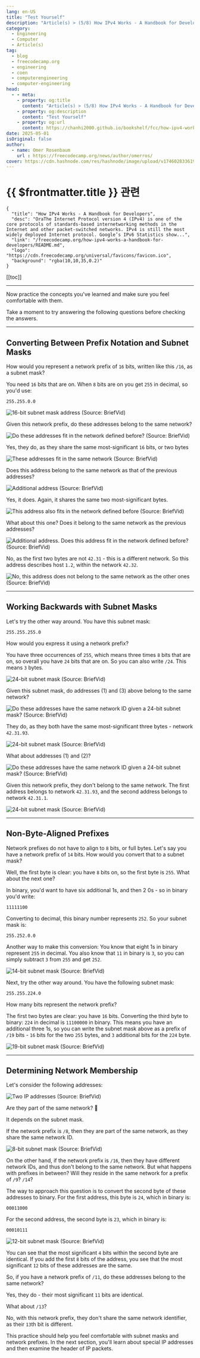 ```yaml
---
lang: en-US
title: "Test Yourself"
description: "Article(s) > (5/8) How IPv4 Works - A Handbook for Developers" 
category:
  - Engineering
  - Computer
  - Article(s)
tag:
  - blog
  - freecodecamp.org
  - engineering
  - coen
  - computerengineering
  - computer-engineering
head:
  - - meta:
    - property: og:title
      content: "Article(s) > (5/8) How IPv4 Works - A Handbook for Developers"
    - property: og:description
      content: "Test Yourself"
    - property: og:url
      content: https://chanhi2000.github.io/bookshelf/fcc/how-ipv4-works-a-handbook-for-developers/test-yourself.html
date: 2025-05-01
isOriginal: false
author:
  - name: Omer Rosenbaum
    url : https://freecodecamp.org/news/author/omerros/
cover: https://cdn.hashnode.com/res/hashnode/image/upload/v1746028336196/79d97781-a9b8-4be3-86a1-47322e9640ff.png
---
```


# {{ $frontmatter.title }} 관련

```component VPCard
{
  "title": "How IPv4 Works - A Handbook for Developers",
  "desc": "OraThe Internet Protocol version 4 (IPv4) is one of the core protocols of standards-based internetworking methods in the Internet and other packet-switched networks. IPv4 is still the most widely deployed Internet protocol. Google’s IPv6 Statistics show...",
  "link": "/freecodecamp.org/how-ipv4-works-a-handbook-for-developers/README.md",
  "logo": "https://cdn.freecodecamp.org/universal/favicons/favicon.ico",
  "background": "rgba(10,10,35,0.2)"
}
```

[[toc]]

---

<SiteInfo
  name="How IPv4 Works - A Handbook for Developers"
  desc="OraThe Internet Protocol version 4 (IPv4) is one of the core protocols of standards-based internetworking methods in the Internet and other packet-switched networks. IPv4 is still the most widely deployed Internet protocol. Google’s IPv6 Statistics show..."
  url="https://freecodecamp.org/news/how-ipv4-works-a-handbook-for-developers#heading-test-yourself"
  logo="https://cdn.freecodecamp.org/universal/favicons/favicon.ico"
  preview="https://cdn.hashnode.com/res/hashnode/image/upload/v1746028336196/79d97781-a9b8-4be3-86a1-47322e9640ff.png"/>

Now practice the concepts you've learned and make sure you feel comfortable with them.

Take a moment to try answering the following questions before checking the answers.

---

## Converting Between Prefix Notation and Subnet Masks

How would you represent a network prefix of `16` bits, written like this `/16`, as a subnet mask?

You need `16` bits that are on. When `8` bits are on you get `255` in decimal, so you'd use:

```plaintext
255.255.0.0
```

![16-bit subnet mask address<br/>(Source: <VPIcon icon="fa-brands fa-youtube"/>`BriefVid`)](https://cdn.hashnode.com/res/hashnode/image/upload/v1744465135834/ff449f60-e660-4fea-b427-994a87be2c89.png)

Given this network prefix, do these addresses belong to the same network?

![Do these addresses fit in the network defined before?<br/>(Source: <VPIcon icon="fa-brands fa-youtube"/>`BriefVid`)](https://cdn.hashnode.com/res/hashnode/image/upload/v1744465178617/ef7ddeca-86b2-4bb2-8e1d-471ef4f64a45.png)

Yes, they do, as they share the same most-significant `16` bits, or two bytes

![These addresses fit in the same network<br/>(Source: <VPIcon icon="fa-brands fa-youtube"/>`BriefVid`)](https://cdn.hashnode.com/res/hashnode/image/upload/v1744465209149/25744a22-16b3-484d-9821-12920dd59be4.png)

Does this address belong to the same network as that of the previous addresses?

![Additional address<br/>(Source: <VPIcon icon="fa-brands fa-youtube"/>`BriefVid`)](https://cdn.hashnode.com/res/hashnode/image/upload/v1744465232371/92bcb42c-5067-43e6-8cec-1eae9347d16a.png)

Yes, it does. Again, it shares the same two most-significant bytes.

![This address also fits in the network defined before<br/>(Source: <VPIcon icon="fa-brands fa-youtube"/>`BriefVid`)](https://cdn.hashnode.com/res/hashnode/image/upload/v1744465259087/a4b9c525-3b4d-4501-bcf8-db62ebf47247.png)

What about this one? Does it belong to the same network as the previous addresses?

![Additional address. Does this address fit in the network defined before?<br/>(Source: <VPIcon icon="fa-brands fa-youtube"/>`BriefVid`)](https://cdn.hashnode.com/res/hashnode/image/upload/v1744465285214/f57fd6c2-7665-4565-943e-959b981fedc8.png)

No, as the first two bytes are not `42.31` - this is a different network. So this address describes host `1.2`, within the network `42.32`.

![No, this address does not belong to the same network as the other ones<br/>(Source: <VPIcon icon="fa-brands fa-youtube"/>`BriefVid`)](https://cdn.hashnode.com/res/hashnode/image/upload/v1744465302503/0fdd959f-2d10-4a56-826d-e71604ca5267.png)

---

## Working Backwards with Subnet Masks

Let's try the other way around. You have this subnet mask:

```plaintext
255.255.255.0
```

How would you express it using a network prefix?

You have three occurrences of `255`, which means three times `8` bits that are on, so overall you have `24` bits that are on. So you can also write `/24`. This means `3` bytes.

![24-bit subnet mask<br/>(Source: <VPIcon icon="fa-brands fa-youtube"/>`BriefVid`)](https://cdn.hashnode.com/res/hashnode/image/upload/v1744465331643/b1f3ab4c-8e7e-449d-8879-fee3bf90ce1c.png)

Given this subnet mask, do addresses (1) and (3) above belong to the same network?

![Do these addresses have the same network ID given a 24-bit subnet mask?<br/>(Source: <VPIcon icon="fa-brands fa-youtube"/>`BriefVid`)](https://cdn.hashnode.com/res/hashnode/image/upload/v1744465436680/ca71584d-53dc-4116-a109-d32c11e997ef.png)

They do, as they both have the same most-significant three bytes - network `42.31.93`.

![24-bit subnet mask<br/>(Source: <VPIcon icon="fa-brands fa-youtube"/>`BriefVid`)](https://cdn.hashnode.com/res/hashnode/image/upload/v1744465461745/c01f5958-f675-45c5-bc41-de857483e25d.png)

What about addresses (1) and (2)?

![Do these addresses have the same network ID given a 24-bit subnet mask?<br/>(Source: <VPIcon icon="fa-brands fa-youtube"/>`BriefVid`)](https://cdn.hashnode.com/res/hashnode/image/upload/v1744465532664/a0ef8f73-27d5-4488-98a9-1dbeaf457797.png)

Given this network prefix, they don't belong to the same network. The first address belongs to network `42.31.93`, and the second address belongs to network `42.31.1`.

![24-bit subnet mask<br/>(Source: <VPIcon icon="fa-brands fa-youtube"/>`BriefVid`)](https://cdn.hashnode.com/res/hashnode/image/upload/v1744465498737/6d4cb056-126a-422f-94bc-4392a996869c.png)

---

## Non-Byte-Aligned Prefixes

Network prefixes do not have to align to `8` bits, or full bytes. Let's say you have a network prefix of `14` bits. How would you convert that to a subnet mask?

Well, the first byte is clear: you have `8` bits on, so the first byte is `255`. What about the next one?

In binary, you'd want to have six additional 1s, and then 2 0s - so in binary you'd write:

```plaintext
11111100
```

Converting to decimal, this binary number represents `252`. So your subnet mask is:

```plaintext
255.252.0.0
```

Another way to make this conversion: You know that eight 1s in binary represent `255` in decimal. You also know that `11` in binary is `3`, so you can simply subtract `3` from `255` and get `252`.

![14-bit subnet mask<br/>(Source: <VPIcon icon="fa-brands fa-youtube"/>`BriefVid`)](https://cdn.hashnode.com/res/hashnode/image/upload/v1744465576989/bb1a90c1-1563-4970-b0f5-e0f502e82563.png)

Next, try the other way around. You have the following subnet mask:

```plaintext
255.255.224.0
```

How many bits represent the network prefix?

The first two bytes are clear: you have `16` bits. Converting the third byte to binary: `224` in decimal is `11100000` in binary. This means you have an additional three 1s, so you can write the subnet mask above as a prefix of `/19` bits - `16` bits for the two `255` bytes, and `3` additional bits for the `224` byte.

![19-bit subnet mask<br/>(Source: <VPIcon icon="fa-brands fa-youtube"/>`BriefVid`)](https://cdn.hashnode.com/res/hashnode/image/upload/v1744465642118/2587e3bc-0c88-48a9-b876-b96fd3a493d1.png)

---

## Determining Network Membership

Let's consider the following addresses:

![Two IP addresses<br/>(Source: <VPIcon icon="fa-brands fa-youtube"/>`BriefVid`)](https://cdn.hashnode.com/res/hashnode/image/upload/v1744465744667/86337750-0f67-4ed7-b8c2-7d6fcf330a71.png)

Are they part of the same network? 🤔

It depends on the subnet mask.

If the network prefix is `/8`, then they are part of the same network, as they share the same network ID.

![8-bit subnet mask<br/>(Source: <VPIcon icon="fa-brands fa-youtube"/>`BriefVid`)](https://cdn.hashnode.com/res/hashnode/image/upload/v1744465761356/67c590e1-daf5-4276-96ff-a39ee914d2d3.png)

On the other hand, if the network prefix is `/16`, then they have different network IDs, and thus don't belong to the same network. But what happens with prefixes in between? Will they reside in the same network for a prefix of `/9`? `/14`?

The way to approach this question is to convert the second byte of these addresses to binary. For the first address, this byte is `24`, which in binary is:

```plaintext
00011000
```

For the second address, the second byte is `23`, which in binary is:

```plaintext
00010111
```

![12-bit subnet mask<br/>(Source: <VPIcon icon="fa-brands fa-youtube"/>`BriefVid`)](https://cdn.hashnode.com/res/hashnode/image/upload/v1744465797029/fcbc4bd8-e273-4032-afb3-f10e2028738b.png)

You can see that the most significant `4` bits within the second byte are identical. If you add the first `8` bits of the address, you see that the most significant `12` bits of these addresses are the same.

So, if you have a network prefix of `/11`, do these addresses belong to the same network?

Yes, they do - their most significant `11` bits are identical.

What about `/13`?

No, with this network prefix, they don't share the same network identifier, as their `13`th bit is different.

This practice should help you feel comfortable with subnet masks and network prefixes. In the next section, you'll learn about special IP addresses and then examine the header of IP packets.
